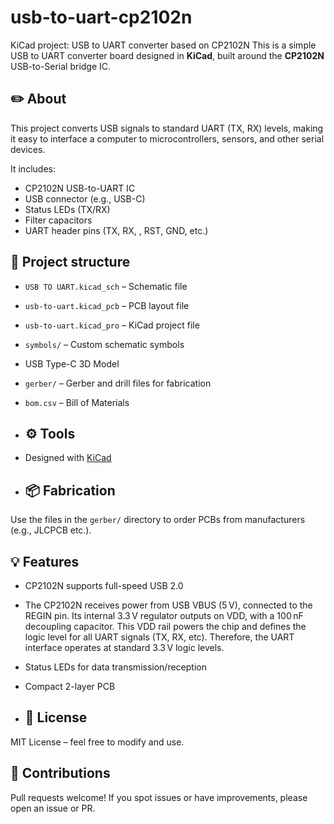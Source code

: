 # usb-to-uart-cp2102n
KiCad project: USB to UART converter based on CP2102N
This is a simple USB to UART converter board designed in **KiCad**, built around the **CP2102N** USB-to-Serial bridge IC.

## ✏️ About
This project converts USB signals to standard UART (TX, RX) levels, making it easy to interface a computer to microcontrollers, sensors, and other serial devices.  

It includes:
- CP2102N USB-to-UART IC
- USB connector (e.g., USB-C)
- Status LEDs (TX/RX)
- Filter capacitors
- UART header pins (TX, RX, , RST, GND, etc.)

## 📂 Project structure
- `USB TO UART.kicad_sch` – Schematic file
- `usb-to-uart.kicad_pcb` – PCB layout file
- `usb-to-uart.kicad_pro` – KiCad project file
- `symbols/` – Custom schematic symbols 
-  USB Type-C 3D Model
- `gerber/` – Gerber and drill files for fabrication
- `bom.csv` – Bill of Materials

- ## ⚙️ Tools
- Designed with [KiCad](https://kicad.org/)

- ## 📦 Fabrication
Use the files in the `gerber/` directory to order PCBs from manufacturers (e.g., JLCPCB etc.).

## 💡 Features
- CP2102N supports full-speed USB 2.0
- The CP2102N receives power from USB VBUS (5 V), connected to the REGIN pin. Its internal 3.3 V regulator outputs on VDD, with a 100 nF decoupling capacitor. This VDD rail powers the chip and defines the logic level for all UART signals (TX, RX, etc). Therefore, the UART interface operates at standard 3.3 V logic levels.
- Status LEDs for data transmission/reception
- Compact 2-layer PCB

- ## 📄 License
MIT License – feel free to modify and use.

## 🙌 Contributions
Pull requests welcome! If you spot issues or have improvements, please open an issue or PR.
